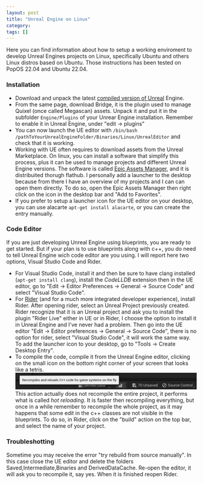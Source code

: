 ```yaml
---
layout: post
title: "Unreal Engine on Linux"
category: 
tags: []
---
```


Here you can find information about how to setup a working enviroment to develop Unreal Engines projects on Linux, specifically Ubuntu and others Linux distros based on Ubuntu. Those instructions has been tested on PopOS 22.04 and Ubuntu 22.04.

### Installation

- Download and unpack the latest [compiled version of Unreal](https://www.unrealengine.com/en-US/linux) Engine.
- From the same page, download Bridge, it is the plugin used to manage Quixel (once called Megascan) assets. Unpack it and put it in the subfolder `Engine/Plugins` of your Unrear Engine installation. Remember to enable it in Unreal Engine, under "edit -> plugins"
- You can now launch the UE editor with `/bin/bash /pathToYourUnrealEngineFolder/Binaries/Linux/UnrealEditor` and check that it is working.
- Working with UE often requires to download assets from the Unreal Marketplace. On linux, you can install a software that simplify this process, plus it can be used to manage projects and different Unreal Engine versions. The software is called [Epic Assets Manager](https://flathub.org/en/apps/io.github.achetagames.epic_asset_manager), and it is distribuited thorugh flathub. I personally add a launcher to the desktop because from there I have an overview of my projects and I can can open them directly. To do so, open the Epic Assets Manager then right click on the icon in the desktop bar and "Add to Favorites".
- If you prefer to setup a launcher icon for the UE editor on your desktop, you can use alacarte `apt-get install alacarte`, or you can create the entry manually.

### Code Editor

If you are just developing Unreal Engine using blueprints, you are ready to get started. But if your plan is to use blueprints along with c++, you do need to tell Unreal Engine wich code editor are you using. I will report here two options, Visual Studio Code and Rider.

- For Visual Studio Code, install it and then be sure to have clang installed (`apt-get install clang`), install the *CodeLLDB* extension then in the UE editor, go to "Edit -> Editor Preferences -> General -> Source Code" and select "Visual Studio Code".
- For [Rider](https://www.jetbrains.com/rider/) (and for a much more integrated developer experience), install Rider. After opening rider, select an Unreal Project previously created. Rider recognize that it is an Unreal project and ask you to install the plugin "Rider Live" either in UE or in Rider, I choose the option to install it in Unreal Engine and I've never had a problem. Then go into the UE editor "Edit -> Editor preferences -> General -> Source Code", there is no option for rider, select "Visual Studio Code", it will work the same way. To add the launcher icon to your desktop, go to "Tools -> Create Desktop Entry".
- To compile the code, compile it from the Unreal Engine editor, clicking on the small icon on the bottom right corner of your screen that looks like a tetris.
![compile UE](/assets/media/posts/compile-ue.png)
This action actually does not recompile the entire project, it performs what is called *hot reloading*. It is faster then recompiling everything, but once in a while remember to recompile the whole project, as it may happens that some edit in the c++ classes are not visible in the blueprints. To do so, in Rider, click on the "build" action on the top bar, and select the name of your project.

### Troubleshotting

Sometime you may receive the error "try rebuild from source manually". In this case close the UE editor and delete the folders Saved,Intermediate,Binaries and DerivedDataCache. Re-open the editor, it will ask you to recompile it, say yes. When it is finished reopen Rider.